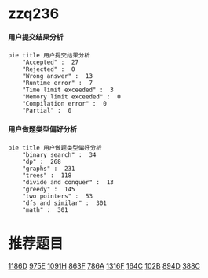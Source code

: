 # zzq236

<!-- tabs:start -->



#### **用户提交结果分析**

```mermaid
pie title 用户提交结果分析
    "Accepted" :  27
    "Rejected" :  0
    "Wrong answer" :  13
    "Runtime error" :  7
    "Time limit exceeded" :  3
    "Memory limit exceeded" :  0
    "Compilation error" :  0
    "Partial" :  0
```

#### **用户做题类型偏好分析**

```mermaid
pie title 用户做题类型偏好分析
    "binary search" :  34
    "dp" :  268
    "graphs" :  231
    "trees" :  118
    "divide and conquer" :  13
    "greedy" :  145
    "two pointers" :  53
    "dfs and similar" :  301
    "math" :  301
```



<!-- tabs:end -->
# 推荐题目
[1186D](https://codeforces.com/contest/1186/problem/D)
[975E](https://codeforces.com/contest/975/problem/E)
[1091H](https://codeforces.com/contest/1091/problem/H)
[863F](https://codeforces.com/contest/863/problem/F)
[786A](https://codeforces.com/contest/786/problem/A)
[1316F](https://codeforces.com/contest/1316/problem/F)
[164C](https://codeforces.com/contest/164/problem/C)
[102B](https://codeforces.com/contest/102/problem/B)
[894D](https://codeforces.com/contest/894/problem/D)
[388C](https://codeforces.com/contest/388/problem/C)
